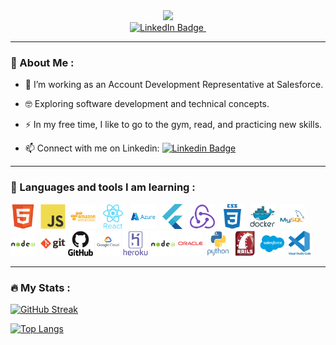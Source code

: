 <div id="header" align="center">
  <img src="https://media.giphy.com/media/qgQUggAC3Pfv687qPC/giphy.gif" width="350"/>
</div>

<div id="badges" align="center">
  <a href="https://www.linkedin.com/in/matthewherzog3/">
    <img src="https://img.shields.io/badge/LinkedIn-blue?style=for-the-badge&logo=linkedin&logoColor=white" alt="LinkedIn Badge" width="100"/>
    <img src="https://komarev.com/ghpvc/?username=mherzog4e&style=flat-square&color=blue" alt="" width="135"/>
  </a>
</div>

---

### :cowboy_hat_face: About Me :

- :handshake: I’m working as an Account Development Representative at Salesforce.

- :nerd_face:	Exploring software development and technical concepts.

- :zap: In my free time, I like to go to the gym, read, and practicing new skills.

- :mailbox: Connect with me on Linkedin: [![Linkedin Badge](https://img.shields.io/badge/-Linkedin-blue?style=flat&logo=Linkedin&logoColor=white)](https://www.linkedin.com/in/matthewherzog3/)

---

### :toolbox: Languages and tools I am learning :

<div>
  <img src="https://github.com/devicons/devicon/blob/master/icons/html5/html5-original.svg" title="HTML5" alt="HTML" width="40" height="40"/>&nbsp;
  <img src="https://github.com/devicons/devicon/blob/master/icons/javascript/javascript-original.svg" title="JavaScript" alt="JavaScript" width="40"
  <img src="" title="Java" alt="Java" width="40" height="40"/>&nbsp;
  <img src="https://github.com/devicons/devicon/blob/master/icons/amazonwebservices/amazonwebservices-plain-wordmark.svg" title="AWS" alt="AWS" width="40" height="40"/>&nbsp;
  <img src="https://github.com/devicons/devicon/blob/master/icons/react/react-original-wordmark.svg" title="React" alt="React" width="40" height="40"/>&nbsp;
  <img src="https://github.com/devicons/devicon/blob/master/icons/azure/azure-original-wordmark.svg" title="Azure" alt="Azure" width="40" height="40"/>&nbsp;
  <img src="https://github.com/devicons/devicon/blob/master/icons/flutter/flutter-original.svg" title="Flutter" alt="Flutter" width="40" height="40"/>&nbsp;
  <img src="https://github.com/devicons/devicon/blob/master/icons/redux/redux-original.svg" title="Redux" alt="Redux " width="40" height="40"/>&nbsp;
  <img src="https://github.com/devicons/devicon/blob/master/icons/css3/css3-plain-wordmark.svg"  title="CSS3" alt="CSS" width="40" height="40"/>&nbsp;
  <img src="https://github.com/devicons/devicon/blob/master/icons/docker/docker-original-wordmark.svg" title="Docker"  alt="Docker" width="40" height="40"/>&nbsp;
  <img src="https://github.com/devicons/devicon/blob/master/icons/mysql/mysql-original-wordmark.svg" title="MySQL"  alt="MySQL" width="40" height="40"/>&nbsp;
  <img src="https://github.com/devicons/devicon/blob/master/icons/nodejs/nodejs-original-wordmark.svg" title="NodeJS" alt="NodeJS" width="40" height="40"/>&nbsp;
  <img src="https://github.com/devicons/devicon/blob/master/icons/git/git-original-wordmark.svg" title="Git" **alt="Git" width="40" height="40"/>
  <img src="https://github.com/devicons/devicon/blob/master/icons/github/github-original-wordmark.svg" title="GitHub" **alt="GitHub" width="40" height="40"/>
  <img src="https://github.com/devicons/devicon/blob/master/icons/googlecloud/googlecloud-original-wordmark.svg" title="Google Cloud" **alt="Git" width="40" height="40"/>
  <img src="https://github.com/devicons/devicon/blob/master/icons/heroku/heroku-original-wordmark.svg" title="Heroku" **alt="Heroku" width="40" height="40"/>
  <img src="https://github.com/devicons/devicon/blob/master/icons/nodejs/nodejs-original-wordmark.svg" title="NodeJS" **alt="NodeJS" width="40" height="40"/>
   <img src="https://github.com/devicons/devicon/blob/master/icons/oracle/oracle-original.svg" title="Oracle" **alt="Oracle" width="40" height="40"/>
   <img src="https://github.com/devicons/devicon/blob/master/icons/python/python-original-wordmark.svg" title="Python" **alt="Python" width="40" height="40"/>
   <img src="https://github.com/devicons/devicon/blob/master/icons/rails/rails-original-wordmark.svg" title="Rails" **alt="Rails" width="40" height="40"/>
   <img src="https://github.com/devicons/devicon/blob/master/icons/salesforce/salesforce-original.svg" title="Salesforce" **alt="Salesforce" width="40" height="40"/>
    <img src="https://github.com/devicons/devicon/blob/master/icons/vscode/vscode-original-wordmark.svg" title="Vscode" **alt="Vscode" width="40" height="40"/>
 
---
  
 ### :fire: My Stats :
  
[![GitHub Streak](https://github-readme-streak-stats.herokuapp.com/?user=mherzog4)](https://git.io/streak-stats)
  
[![Top Langs](https://github-readme-stats.vercel.app/api/top-langs/?username=mherzog4&layout=compact&theme=vision-friendly-dark)](https://github.com/anuraghazra/github-readme-stats)
 
   



<!--
**mherzog4/mherzog4** is a ✨ _special_ ✨ repository because its `README.md` (this file) appears on your GitHub profile.

Here are some ideas to get you started:

- 🔭 I’m currently working on ...
- 🌱 I’m currently learning ...
- 👯 I’m looking to collaborate on ...
- 🤔 I’m looking for help with ...
- 💬 Ask me about ...
- 📫 How to reach me: ...
- 😄 Pronouns: ...
- ⚡ Fun fact: ...
-->
